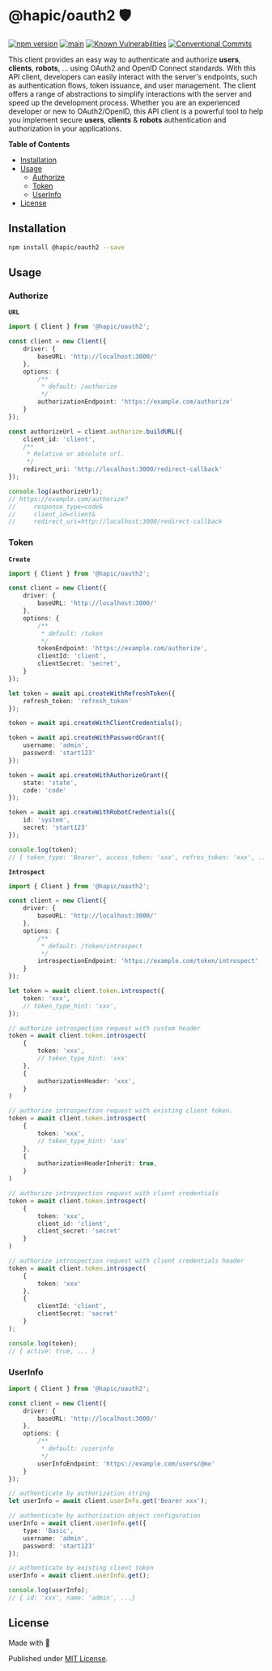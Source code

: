 # @hapic/oauth2 🛡️

[![npm version](https://badge.fury.io/js/@hapic%2Foauth2.svg)](https://badge.fury.io/js/@hapic%2Foauth2)
[![main](https://github.com/Tada5hi/hapic/actions/workflows/main.yml/badge.svg)](https://github.com/Tada5hi/hapic/actions/workflows/main.yml)
[![Known Vulnerabilities](https://snyk.io/test/github/Tada5hi/hapic/badge.svg)](https://snyk.io/test/github/Tada5hi/hapic)
[![Conventional Commits](https://img.shields.io/badge/Conventional%20Commits-1.0.0-%23FE5196?logo=conventionalcommits&logoColor=white)](https://conventionalcommits.org)

This client provides an easy way to authenticate and authorize **users**, **clients**, **robots**, ...
using OAuth2 and OpenID Connect standards.
With this API client, developers can easily interact with the server's endpoints,
such as authentication flows, token issuance, and user management.
The client offers a range of abstractions to simplify interactions with the server
and speed up the development process.
Whether you are an experienced developer or new to OAuth2/OpenID,
this API client is a powerful tool to help you implement secure **users**, **clients** & **robots** authentication
and authorization in your applications.

**Table of Contents**

- [Installation](#installation)
- [Usage](#usage)
  - [Authorize](#authorize)
  - [Token](#token)
  - [UserInfo](#userInfo)
- [License](#license)

## Installation

```bash
npm install @hapic/oauth2 --save
```

## Usage

### Authorize
**`URL`**
```typescript
import { Client } from '@hapic/oauth2';

const client = new Client({
    driver: {
        baseURL: 'http://localhost:3000/'
    },
    options: {
        /**
         * default: /authorize
         */
        authorizationEndpoint: 'https://example.com/authorize'
    }
});

const authorizeUrl = client.authorize.buildURL({
    client_id: 'client',
    /**
     * Relative or absolute url.
     */
    redirect_uri: 'http://localhost:3000/redirect-callback'
});

console.log(authorizeUrl);
// https://example.com/authorize?
//     response_type=code&
//     client_id=client&
//     redirect_uri=http://localhost:3000/redirect-callback
```
### Token

**`Create`**
```typescript
import { Client } from '@hapic/oauth2';

const client = new Client({
    driver: {
        baseURL: 'http://localhost:3000/'
    },
    options: {
        /**
         * default: /token
         */
        tokenEndpoint: 'https://example.com/authorize',
        clientId: 'client',
        clientSecret: 'secret',
    }
});

let token = await api.createWithRefreshToken({
    refresh_token: 'refresh_token'
});

token = await api.createWithClientCredentials();

token = await api.createWithPasswordGrant({
    username: 'admin',
    password: 'start123'
});

token = await api.createWithAuthorizeGrant({
    state: 'state',
    code: 'code'
});

token = await api.createWithRobotCredentials({
    id: 'system',
    secret: 'start123'
});

console.log(token);
// { token_type: 'Bearer', access_token: 'xxx', refres_token: 'xxx', ...}
```

**`Introspect`**
```typescript
import { Client } from '@hapic/oauth2';

const client = new Client({
    driver: {
        baseURL: 'http://localhost:3000/'
    },
    options: {
        /**
         * default: /token/introspect
         */
        introspectionEndpoint: 'https://example.com/token/introspect'
    }
});

let token = await client.token.introspect({
    token: 'xxx',
    // token_type_hint: 'xxx',
});

// authorize introspection request with custom header
token = await client.token.introspect(
    {
        token: 'xxx',
        // token_type_hint: 'xxx'
    },
    {
        authorizationHeader: 'xxx',
    }
)

// authorize introspection request with existing client token.
token = await client.token.introspect(
    {
        token: 'xxx',
        // token_type_hint: 'xxx'
    },
    {
        authorizationHeaderInherit: true,
    }
)

// authorize introspection request with client credentials
token = await client.token.introspect(
    {
        token: 'xxx',
        client_id: 'client',
        client_secret: 'secret'
    }
)

// authorize introspection request with client credentials header
token = await client.token.introspect(
    {
        token: 'xxx'
    },
    {
        clientId: 'client',
        clientSecret: 'secret'
    }
);

console.log(token);
// { active: true, ... }
```

### UserInfo

```typescript
import { Client } from '@hapic/oauth2';

const client = new Client({
    driver: {
        baseURL: 'http://localhost:3000/'
    },
    options: {
        /**
         * default: /userinfo
         */
        userInfoEndpoint: 'https://example.com/users/@me'
    }
});

// authenticate by authorization string
let userInfo = await client.userInfo.get('Bearer xxx');

// authenticate by authorization object configuration
userInfo = await client.userInfo.get({
    type: 'Basic',
    username: 'admin',
    password: 'start123'
});

// authenticate by existing client token
userInfo = await client.userInfo.get();

console.log(userInfo);
// { id: 'xxx', name: 'admin', ...}
```
## License

Made with 💚

Published under [MIT License](./LICENSE).
